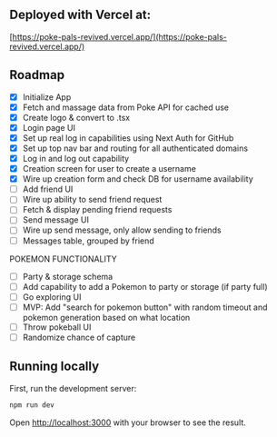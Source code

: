 ## Deployed with Vercel at:
[https://poke-pals-revived.vercel.app/](https://poke-pals-revived.vercel.app/)

## Roadmap
- [x] Initialize App
- [x] Fetch and massage data from Poke API for cached use
- [x] Create logo & convert to .tsx
- [x] Login page UI
- [x] Set up real log in capabilities using Next Auth for GitHub
- [x] Set up top nav bar and routing for all authenticated domains
- [x] Log in and log out capability
- [x] Creation screen for user to create a username
- [x] Wire up creation form and check DB for username availability
- [ ] Add friend UI
- [ ] Wire up ability to send friend request
- [ ] Fetch & display pending friend requests
- [ ] Send message UI
- [ ] Wire up send message, only allow sending to friends
- [ ] Messages table, grouped by friend

POKEMON FUNCTIONALITY
- [ ] Party & storage schema
- [ ] Add capability to add a Pokemon to party or storage (if party full)
- [ ] Go exploring UI
- [ ] MVP: Add "search for pokemon button" with random timeout and pokemon generation based on what location
- [ ] Throw pokeball UI
- [ ] Randomize chance of capture

## Running locally

First, run the development server:

```bash
npm run dev
```

Open [http://localhost:3000](http://localhost:3000) with your browser to see the result.
